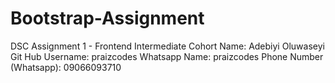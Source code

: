 # Bootstrap-Assignment
DSC Assignment 1 - Frontend  Intermediate Cohort
Name: Adebiyi Oluwaseyi
Git Hub Username: praizcodes
Whatsapp Name: praizcodes
Phone Number (Whatsapp): 09066093710
